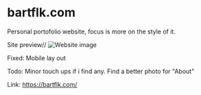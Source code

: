 # bartflk.com
Personal portofolio website, focus is more on the style of it.

Site preview// 
![Website image](https://imgur.com/a/D5PGFZV)

Fixed: 
Mobile lay out

Todo:
Minor touch ups if i find any.
Find a better photo for "About"

Link:
https://bartflk.com/
